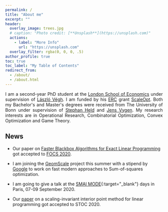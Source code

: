 ```yaml
---
permalink: /
title: "About me"
excerpt: ""
header:
  overlay_image: trees.jpg
  # caption: "Photo credit: [**Unsplash**](https://unsplash.com)"
  actions:
    - label: "More Info"
      url: "https://unsplash.com"
  overlay_filter: rgba(0, 0, 0, .5)
author_profile: true
toc: true
toc_label: "My Table of Contents"
redirect_from: 
  - /about/
  - /about.html
---
```


<div style="text-align: justify"> 

I am a second-year PhD student at the <a href="http://lse.ac.uk" target="_blank">London School of Economics</a> under supervision of <a href="http://personal.lse.ac.uk/veghl/)" target="_blank">L&aacute;szl&oacute;
V&eacute;gh</a>. I am funded by his <a href="https://erc.europa.eu/" target="_blank">ERC</a> grant <a href="http://personal.lse.ac.uk/veghl/scaleopt.html" target="_blank">ScaleOpt</a>. 
Both my Bachelor's and Master's degrees were received from The University of Bonn under supervision of <a href="http://www.or.uni-bonn.de/~held/Stephan_Held.html" target="_blank">Stephan Held</a> and <a href="http://www.or.uni-bonn.de/~vygen/" target="_blank">Jens Vygen</a>.
My research interests are in Operational Research, Combinatorial Optimization, Convex Optimization and Game Theory.

</div>

## News

* Our paper on [Faster Blackbox Algorithms for Exact Linear Programming](http://personal.lse.ac.uk/natura/preprints/blackbox.html) got accepted to [FOCS 2020](https://focs2020.cs.duke.edu/).

* I am joining the [GeomScale](https://geomscale.github.io/) project this summer with a stipend by [Google](https://summerofcode.withgoogle.com/) to work on fast modern approaches to Sum-of-squares optimization.

* I am going to give a talk at the [SMAI MODE](https://smai-mode2020.inria.fr/en/){:target="_blank"} days in Paris, 07-09 September 2020.

<!-- * ~~I am attending [PCC](https://pcc2020.github.io/) and the [Scottish Combinatorics Meeting](http://www.dcs.gla.ac.uk/~kitty/scm/) in Glasgow, 27 April - 01 May 2020.~~
  
* ~~I am giving a talk at the [Edinburgh Workshop on Operational Research](https://www.icms.org.uk/EWOR.php){:target="_blank"}, 20-24 April 2020.~~

* ~~I am going to give a talk at the [SMAI MODE](https://smai-mode2020.inria.fr/en/){:target="_blank"} days in Paris, 25-27 March  2020.~~ -->

* Our [paper](http://personal.lse.ac.uk/natura/publications/scaling_invariant_lls.html) on a scaling-invariant interior point method for linear programming got accepted to STOC 2020.

<!-- ---

**IPCO 2020 will take place at LSE**

[<img src="http://www.lse.ac.uk/ipco-2020/assets/images/IPCO-Poster-Final.jpg" style="width: 500px;">](http://www.lse.ac.uk/IPCO-2020)
 -->
